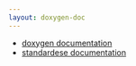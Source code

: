 ```yaml
---
layout: doxygen-doc
---
```


 - [doxygen documentation]({{site.url}}{{site.baseurl}}/doc/doxygen/)
 - [standardese documentation]({{site.url}}{{site.baseurl}}/doc/standardese/)
